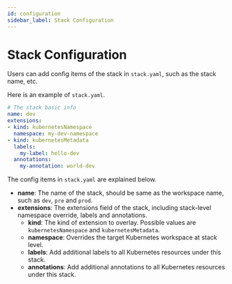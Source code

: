 ```yaml
---
id: configuration
sidebar_label: Stack Configuration
---
```


# Stack Configuration

Users can add config items of the stack in `stack.yaml`, such as the stack name, etc.

Here is an example of `stack.yaml`.

```yaml
# The stack basic info
name: dev
extensions:
- kind: kubernetesNamespace
  namespace: my-dev-namespace
- kind: kubernetesMetadata
  labels:
    my-label: hello-dev
  annotations:
    my-annotation: world-dev
```

The config items in `stack.yaml` are explained below.

- **name**: The name of the stack, should be same as the workspace name, such as `dev`, `pre` and `prod`.
- **extensions**: The extensions field of the stack, including stack-level namespace override, labels and annotations.
  - **kind**: The kind of extension to overlay. Possible values are `kubernetesNamespace` and `kubernetesMetadata`.
  - **namespace**: Overrides the target Kubernetes workspace at stack level.
  - **labels**: Add additional labels to all Kubernetes resources under this stack.
  - **annotations**: Add additional annotations to all Kubernetes resources under this stack.
